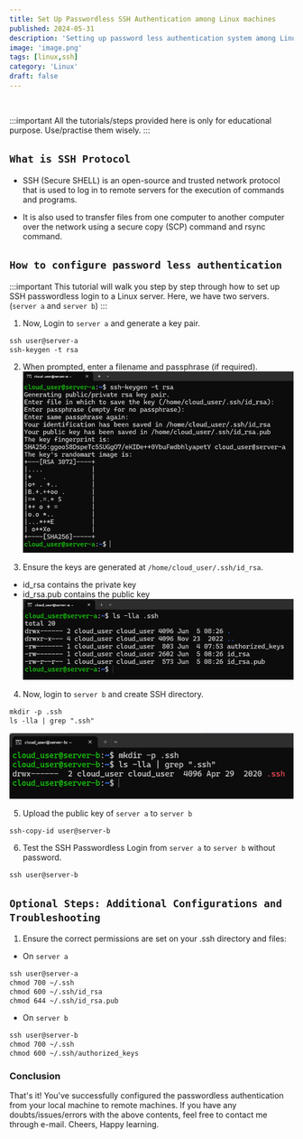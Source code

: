 ```yaml
---
title: Set Up Passwordless SSH Authentication among Linux machines
published: 2024-05-31
description: 'Setting up password less authentication system among Linux machines'
image: 'image.png'
tags: [linux,ssh]
category: 'Linux'
draft: false 
---
```

<br>

:::important
All the tutorials/steps provided here is only for educational purpose. Use/practise them wisely.
:::

## `What is SSH Protocol`

- SSH (Secure SHELL) is an open-source and trusted network protocol that is used to log in to remote servers for the execution of commands and programs.

- It is also used to transfer files from one computer to another computer over the network using a secure copy (SCP) command and rsync command.


## `How to configure password less authentication`
:::important
This tutorial will walk you step by step through how to set up SSH passwordless login to a Linux server. Here, we have two servers. (`server a` and `server b`)
:::

1. Now, Login to `server a` and generate a key pair.
```shell
ssh user@server-a
ssh-keygen -t rsa
```

2. When prompted, enter a filename and passphrase (if required).
![alt text](image-1.png)

3. Ensure the keys are generated at `/home/cloud_user/.ssh/id_rsa`.
- id_rsa contains the private key
- id_rsa.pub contains the public key
![alt text](image-2.png)
<!-- <img src="https://www.strongdm.com/hubfs/ssh-passwordless-tutorial.jpeg" width="400" height="500"/>
<img src="https://www.strongdm.com/hubfs/ssh-passwordless-tutorial.jpeg" width="100%" height="auto"/>
<img src="https://placehold.co/600x400"/> -->
<!-- <img src="https://www.strongdm.com/hubfs/ssh-passwordless-tutorial.jpeg"/> -->

4. Now, login to `server b` and create SSH directory.
```shell
mkdir -p .ssh
ls -lla | grep ".ssh"
```
![alt text](image-3.png)

5. Upload the public key of `server a` to `server b`
```shell
ssh-copy-id user@server-b
```

6. Test the SSH Passwordless Login from `server a` to `server b` without password.
```shell
ssh user@server-b
```
## `Optional Steps: Additional Configurations and Troubleshooting`

1. Ensure the correct permissions are set on your .ssh directory and files:
- On `server a`
```shell
ssh user@server-a
chmod 700 ~/.ssh
chmod 600 ~/.ssh/id_rsa
chmod 644 ~/.ssh/id_rsa.pub
```

- On `server b`
```shell
ssh user@server-b
chmod 700 ~/.ssh
chmod 600 ~/.ssh/authorized_keys
```

### Conclusion
That's it! You've successfully configured the passwordless authentication from your local machine to remote machines. If you have any doubts/issues/errors with the above contents, feel free to contact me through e-mail. Cheers, Happy learning.
